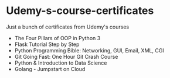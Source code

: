 # Udemy-s-course-certificates
Just a bunch of certificates from Udemy's courses

- The Four Pillars of OOP in Python 3
- Flask Tutorial Step by Step
- Python Programming Bible: Networking, GUI, Email, XML, CGI
- Git Going Fast: One Hour Git Crash Course
- Python & Introduction to Data Science
- Golang - Jumpstart on Cloud
